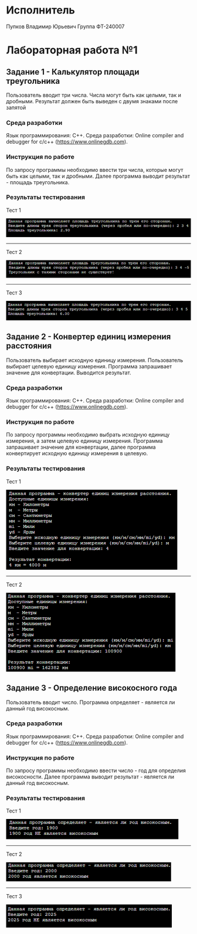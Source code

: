# Исполнитель
Пупков Владимир Юрьевич
Группа ФТ-240007
# Лабораторная работа №1
## Задание 1 - Калькулятор площади треугольника
Пользователь вводит три числа. Числа могут быть как целыми, так и дробными. Результат должен быть выведен с двумя знаками после запятой
### Среда разработки
Язык программирования: C++.
Среда разработки: Online compiler and debugger for c/c++ (https://www.onlinegdb.com).
### Инструкция по работе
По запросу программы необходимо ввести три числа, которые могут быть как целыми, так и дробными. Далее программа выводит результат - площадь треугольника.
### Результаты тестирования
Тест 1

![Тест 1](https://github.com/niwotevoli/Applied-Programming/blob/main/Screenshots/lab1-task1-test1.png "Тест 1")
____
Тест 2

![Тест 2](https://github.com/niwotevoli/Applied-Programming/blob/main/Screenshots/lab1-task1-test2.png "Тест 2")
____
Тест 3

![Тест 3](https://github.com/niwotevoli/Applied-Programming/blob/main/Screenshots/lab1-task1-test3.png "Тест 3")
## Задание 2 - Конвертер единиц измерения расстояния
Пользователь выбирает исходную единицу измерения. Пользователь выбирает целевую единицу измерения. Программа запрашивает значение для конвертации. Выводится результат.
### Среда разработки
Язык программирования: C++.
Среда разработки: Online compiler and debugger for c/c++ (https://www.onlinegdb.com).
### Инструкция по работе
По запросу программы необходимо выбрать исходную единицу измерения, а затем целевую единицу измерения. Программа запрашивает значение для конвертации, далее программа конвертирует исходную единицу измерения в целевую.
### Результаты тестирования
Тест 1

![Тест 1](https://github.com/niwotevoli/Applied-Programming/blob/main/Screenshots/lab1-task2-test1.png "Тест 1")
____
Тест 2

![Тест 2](https://github.com/niwotevoli/Applied-Programming/blob/main/Screenshots/lab1-task2-test2.png "Тест 2")
## Задание 3 - Определение високосного года
Пользователь вводит число. Программа определяет - является ли данный год високосным.
### Среда разработки
Язык программирования: C++.
Среда разработки: Online compiler and debugger for c/c++ (https://www.onlinegdb.com).
### Инструкция по работе
По запросу программы необходимо ввести число - год для определия високосности. Далее программа выводит результат - является ли данный год високосным.
### Результаты тестирования
Тест 1

![Тест 1](https://github.com/niwotevoli/Applied-Programming/blob/main/Screenshots/lab1-task3-test1.png "Тест 1")
____
Тест 2

![Тест 2](https://github.com/niwotevoli/Applied-Programming/blob/main/Screenshots/lab1-task3-test2.png "Тест 2")
____
Тест 3

![Тест 3](https://github.com/niwotevoli/Applied-Programming/blob/main/Screenshots/lab1-task3-test3.png "Тест 3")
